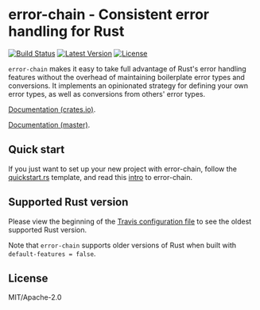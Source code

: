 # error-chain - Consistent error handling for Rust

[![Build Status](https://api.travis-ci.org/brson/error-chain.svg?branch=master)](https://travis-ci.org/brson/error-chain)
[![Latest Version](https://img.shields.io/crates/v/error-chain.svg)](https://crates.io/crates/error-chain)
[![License](https://img.shields.io/github/license/brson/error-chain.svg)](https://github.com/brson/error-chain)

`error-chain` makes it easy to take full advantage of Rust's error
handling features without the overhead of maintaining boilerplate
error types and conversions. It implements an opinionated strategy for
defining your own error types, as well as conversions from others'
error types.

[Documentation (crates.io)](https://docs.rs/error-chain).

[Documentation (master)](https://brson.github.io/error-chain).

## Quick start

If you just want to set up your new project with error-chain,
follow the [quickstart.rs] template, and read this [intro]
to error-chain.

[quickstart.rs]: https://github.com/brson/error-chain/blob/master/examples/quickstart.rs
[intro]: http://brson.github.io/2016/11/30/starting-with-error-chain

## Supported Rust version

Please view the beginning of the [Travis configuration file](.travis.yml)
to see the oldest supported Rust version.

Note that `error-chain` supports older versions of Rust when built with
`default-features = false`.

## License

MIT/Apache-2.0
